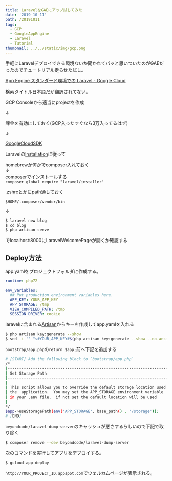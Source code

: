 ```yaml
---
title: LaravelをGAEにアップ試してみた
date: '2019-10-11'
path: /20191011
tags:
  - GCP
  - GoogleAppEngine
  - Laravel
  - Tutorial
thumbnail: ../../static/img/gcp.png
---
```

手軽にLaravelデプロイできる環境ないか聞かれてパッと思いついたのがGAEだったのでチュートリアル走らせた試し。

[App Engine スタンダード環境での Laravel - Google Cloud](https://cloud.google.com/community/tutorials/run-laravel-on-appengine-standard?hl=ja)

検索タイトル日本語だが翻訳されてない。

GCP Consoleから適当にprojectを作成  

↓  

課金を有効にしておく(GCP入ったすぐなら3万入ってるはず)  

↓  

[GoogleCloudSDK](https://cloud.google.com/sdk/?hl=ja)

Laravelの[Installation](https://laravel.com/docs/5.4/installation)に従って

homebrewか何かでcomposer入れておく  
↓  
composerでインストールする  
`composer global require "laravel/installer"`

.zshrcとかにpath通しておく

`$HOME/.composer/vendor/bin`

↓

```bash
$ laravel new blog
$ cd blog
$ php artisan serve
```

でlocalhost:8000にLaravelWelcomePageが開くか確認する

## Deploy方法

app.yamlをプロジェクトフォルダに作成する。

```yaml
runtime: php72

env_variables:
  ## Put production environment variables here.
  APP_KEY: YOUR_APP_KEY
  APP_STORAGE: /tmp
  VIEW_COMPILED_PATH: /tmp
  SESSION_DRIVER: cookie
```

laravelに含まれる[Artisan](https://readouble.com/laravel/5.5/ja/artisan.html)からキーを作成してapp.yamlを入れる

```bash
$ php artisan key:generate --show
$ sed -i '' "s#YOUR_APP_KEY#$(php artisan key:generate --show --no-ansi)#" app.yaml
```

`bootstrap/app.php`の`return $app;`前へ下記を追加する

```bash
# [START] Add the following block to `bootstrap/app.php`
/*
|--------------------------------------------------------------------------
| Set Storage Path
|--------------------------------------------------------------------------
|
| This script allows you to override the default storage location used by
| the  application.  You may set the APP_STORAGE environment variable
| in your .env file,  if not set the default location will be used
|
*/
$app->useStoragePath(env('APP_STORAGE', base_path() . '/storage'));
# [END]
```

`beyondcode/laravel-dump-server`のキャッシュが悪さするらしいので下記で取り除く

```bash
$ composer remove --dev beyondcode/laravel-dump-server
```

次のコマンドを実行してアプリをデプロイする。

```bash
$ gcloud app deploy
```

`http://YOUR_PROJECT_ID.appspot.com`でウェルカムページが表示される。
